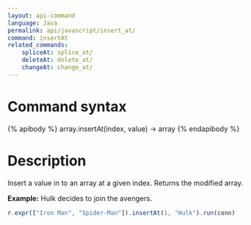 ```yaml
---
layout: api-command
language: Java
permalink: api/javascript/insert_at/
command: insertAt
related_commands:
    spliceAt: splice_at/
    deleteAt: delete_at/
    changeAt: change_at/
---
```


# Command syntax #

{% apibody %}
array.insertAt(index, value) &rarr; array
{% endapibody %}

# Description #

Insert a value in to an array at a given index. Returns the modified array.

__Example:__ Hulk decides to join the avengers.

```js
r.expr(["Iron Man", "Spider-Man"]).insertAt(1, "Hulk").run(conn)
```


